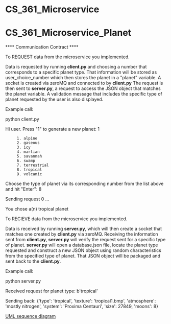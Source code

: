 # CS_361_Microservice
# CS_361_Microservice_Planet

**** Communication Contract ****

To REQUEST data from the microservice you implemented. 

Data is requested by running **client.py** and choosing a number that corresponds to a specific planet type. That information will be stored as user_choice_number which then stores the planet in a "planet" variable. A socket is created via zeroMQ and connected to by **client.py** The request is then sent to **server.py**, a request to access the JSON object that matches the planet variable. A validation message that includes the specific type of planet requested by the user is also displayed. 

Example call:

python client.py

Hi user. Press "1" to generate a new planet: 1 

         1. alpine
         2. gaseous
         3. icy
         4. martian
         5. savannah
         6. swamp
         7. terrestrial
         8. tropical
         9. volcanic
         
Choose the type of planet via its corresponding number
from the list above and hit "Enter": 8

Sending request 0 …

You chose a(n) tropical planet




To RECIEVE data from the microservice you implemented.

Data is received by running **server.py**, which will then create a socket that matches one created by **client.py** via zeroMQ. Receiving the information sent from **client.py**, **server.py** will verify the request sent for a specific type of planet. **server.py** will open a database.json file, locate the planet type requested and construct a new JSON object using random characteristics from the specified type of planet. That JSON object will be packaged and sent back to the **client.py**.  

Example call:

python server.py

Received request for planet type: b'tropical'

Sending back:
{'type': 'tropical', 'texture': 'tropical1.bmp', 'atmosphere': 'mostly nitrogen', 'system': 'Proxima Centauri', 'size': 27849, 'moons': 8}

[UML sequence diagram](https://photos.google.com/u/1/photo/AF1QipP3XQuMQvLPxWVkwgrbtQIH92spEiLVYA-sPeK0)
